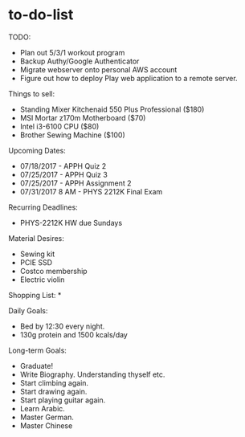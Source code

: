 # to-do-list


TODO:
* Plan out 5/3/1 workout program
* Backup Authy/Google Authenticator
* Migrate webserver onto personal AWS account
* Figure out how to deploy Play web application to a remote server.


Things to sell:
* Standing Mixer Kitchenaid 550 Plus Professional ($180)
* MSI Mortar z170m Motherboard ($70)
* Intel i3-6100 CPU ($80)
* Brother Sewing Machine ($100)

Upcoming Dates:
* 07/18/2017 - APPH Quiz 2
* 07/25/2017 - APPH Quiz 3
* 07/25/2017 - APPH Assignment 2
* 07/31/2017 8 AM - PHYS 2212K Final Exam


Recurring Deadlines:
* PHYS-2212K HW due Sundays

Material Desires:
* Sewing kit
* PCIE SSD
* Costco membership
* Electric violin


Shopping List:
* 

Daily Goals:
* Bed by 12:30 every night.
* 130g protein and 1500 kcals/day

Long-term Goals:
* Graduate!
* Write Biography. Understanding thyself etc.
* Start climbing again.
* Start drawing again.
* Start playing guitar again.
* Learn Arabic.
* Master German.
* Master Chinese